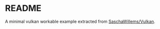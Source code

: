 # README
A minimal vulkan workable example extracted from [SaschaWillems/Vulkan](https://github.com/SaschaWillems/Vulkan).

